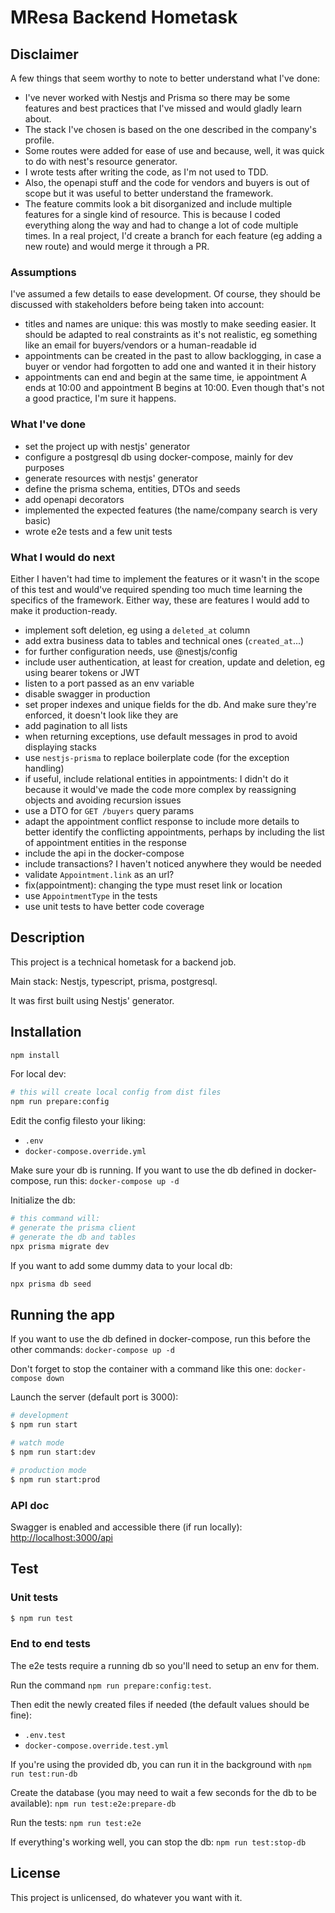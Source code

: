 # MResa Backend Hometask

## Disclaimer

A few things that seem worthy to note to better understand what I've done:

- I've never worked with Nestjs and Prisma so there may be some features and best practices that I've missed and would gladly learn about.
- The stack I've chosen is based on the one described in the company's profile.
- Some routes were added for ease of use and because, well, it was quick to do with nest's resource generator.
- I wrote tests after writing the code, as I'm not used to TDD.
- Also, the openapi stuff and the code for vendors and buyers is out of scope but it was useful to better understand the framework.
- The feature commits look a bit disorganized and include multiple features for a single kind of resource. This is because I coded everything along the way and had to change a lot of code multiple times. In a real project, I'd create a branch for each feature (eg adding a new route) and would merge it through a PR.

### Assumptions

I've assumed a few details to ease development. Of course, they should be discussed with stakeholders before being taken into account:

- titles and names are unique: this was mostly to make seeding easier. It should be adapted to real constraints as it's not realistic, eg something like an email for buyers/vendors or a human-readable id
- appointments can be created in the past to allow backlogging, in case a buyer or vendor had forgotten to add one and wanted it in their history
- appointments can end and begin at the same time, ie appointment A ends at 10:00 and appointment B begins at 10:00. Even though that's not a good practice, I'm sure it happens.

### What I've done

- set the project up with nestjs' generator
- configure a postgresql db using docker-compose, mainly for dev purposes
- generate resources with nestjs' generator
- define the prisma schema, entities, DTOs and seeds
- add openapi decorators
- implemented the expected features (the name/company search is very basic)
- wrote e2e tests and a few unit tests

### What I would do next

Either I haven't had time to implement the features or it wasn't in the scope of this test and would've required spending too much time learning the specifics of the framework. Either way, these are features I would add to make it production-ready.

- implement soft deletion, eg using a `deleted_at` column
- add extra business data to tables and technical ones (`created_at`...)
- for further configuration needs, use @nestjs/config
- include user authentication, at least for creation, update and deletion, eg using bearer tokens or JWT
- listen to a port passed as an env variable
- disable swagger in production
- set proper indexes and unique fields for the db. And make sure they're enforced, it doesn't look like they are
- add pagination to all lists
- when returning exceptions, use default messages in prod to avoid displaying stacks
- use `nestjs-prisma` to replace boilerplate code (for the exception handling)
- if useful, include relational entities in appointments: I didn't do it because it would've made the code more complex by reassigning objects and avoiding recursion issues
- use a DTO for `GET /buyers` query params
- adapt the appointment conflict response to include more details to better identify the conflicting appointments, perhaps by including the list of appointment entities in the response
- include the api in the docker-compose
- include transactions? I haven't noticed anywhere they would be needed
- validate `Appointment.link` as an url?
- fix(appointment): changing the type must reset link or location
- use `AppointmentType` in the tests
- use unit tests to have better code coverage

## Description

This project is a technical hometask for a backend job.

Main stack: Nestjs, typescript, prisma, postgresql.

It was first built using Nestjs' generator.

## Installation

```bash
npm install
```

For local dev:

```bash
# this will create local config from dist files
npm run prepare:config
```

Edit the config filesto your liking:
- `.env`
- `docker-compose.override.yml`

Make sure your db is running. If you want to use the db defined in docker-compose, run this: `docker-compose up -d`

Initialize the db:

```bash
# this command will:
# generate the prisma client
# generate the db and tables
npx prisma migrate dev
```

If you want to add some dummy data to your local db:

```bash
npx prisma db seed
```

## Running the app

If you want to use the db defined in docker-compose, run this before the other commands: `docker-compose up -d`

Don't forget to stop the container with a command like this one: `docker-compose down`

Launch the server (default port is 3000):

```bash
# development
$ npm run start

# watch mode
$ npm run start:dev

# production mode
$ npm run start:prod
```

### API doc

Swagger is enabled and accessible there (if run locally): <http://localhost:3000/api>

## Test

### Unit tests

```bash
$ npm run test
```

### End to end tests

The e2e tests require a running db so you'll need to setup an env for them.

Run the command `npm run prepare:config:test`.

Then edit the newly created files if needed (the default values should be fine):
- `.env.test`
- `docker-compose.override.test.yml`

If you're using the provided db, you can run it in the background with `npm run test:run-db`

Create the database (you may need to wait a few seconds for the db to be available): `npm run test:e2e:prepare-db`

Run the tests: `npm run test:e2e`

If everything's working well, you can stop the db: `npm run test:stop-db`

## License

This project is unlicensed, do whatever you want with it.
